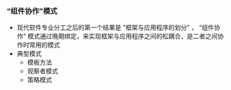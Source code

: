 ###  “组件协作”模式

+ 现代软件专业分工之后的第一个结果是 ”框架与应用程序的划分” ， “组件协作“ 模式通过晚期绑定，来实现框架与应用程序之间的松耦合，是二者之间协作时常用的模式
+ 典型模式
  + 模板方法
  + 观察者模式
  + 策略模式